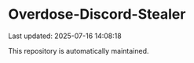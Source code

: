 # Overdose-Discord-Stealer

Last updated: 2025-07-16 14:08:18

This repository is automatically maintained.
